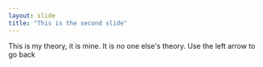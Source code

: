 ```yaml
---
layout: slide
title: "This is the second slide"
---
```

This is my theory, it is mine. It is no one else's theory.
Use the left arrow to go back
